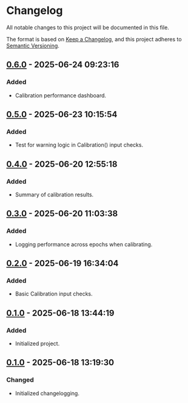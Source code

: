 # Changelog

All notable changes to this project will be documented in this file.

The format is based on [Keep a Changelog](https://keepachangelog.com/en/1.0.0/), 
and this project adheres to [Semantic Versioning](https://semver.org/spec/v2.0.0.html).

## [0.6.0] - 2025-06-24 09:23:16

### Added

- Calibration performance dashboard.

## [0.5.0] - 2025-06-23 10:15:54

### Added

- Test for warning logic in Calibration() input checks.

## [0.4.0] - 2025-06-20 12:55:18

### Added

- Summary of calibration results.

## [0.3.0] - 2025-06-20 11:03:38

### Added

- Logging performance across epochs when calibrating.

## [0.2.0] - 2025-06-19 16:34:04

### Added

- Basic Calibration input checks.

## [0.1.0] - 2025-06-18 13:44:19

### Added

- Initialized project.

## [0.1.0] - 2025-06-18 13:19:30

### Changed

- Initialized changelogging.



[0.6.0]: https://github.com/PolicyEngine/microcalibrate/compare/0.5.0...0.6.0
[0.5.0]: https://github.com/PolicyEngine/microcalibrate/compare/0.4.0...0.5.0
[0.4.0]: https://github.com/PolicyEngine/microcalibrate/compare/0.3.0...0.4.0
[0.3.0]: https://github.com/PolicyEngine/microcalibrate/compare/0.2.0...0.3.0
[0.2.0]: https://github.com/PolicyEngine/microcalibrate/compare/0.1.0...0.2.0
[0.1.0]: https://github.com/PolicyEngine/microcalibrate/compare/0.1.0...0.1.0
